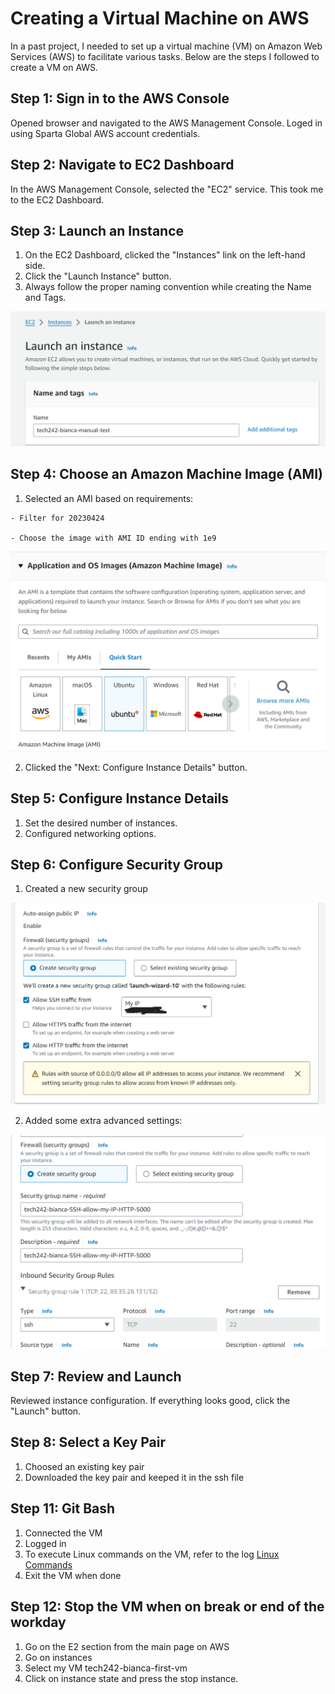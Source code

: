# Creating a Virtual Machine on AWS

In a past project, I needed to set up a virtual machine (VM) on Amazon Web Services (AWS) to facilitate various tasks. Below are the steps I followed to create a VM on AWS.


## Step 1: Sign in to the AWS Console
Opened browser and navigated to the AWS Management Console. Loged in using Sparta Global AWS account credentials.

## Step 2: Navigate to EC2 Dashboard
In the AWS Management Console, selected the "EC2" service. This took me to the EC2 Dashboard.

## Step 3: Launch an Instance
1. On the EC2 Dashboard, clicked the "Instances" link on the left-hand side.
2. Click the "Launch Instance" button.
3. Always follow the proper naming convention while creating the Name and Tags.

![Launch](../../readme-images/launch.png)

## Step 4: Choose an Amazon Machine Image (AMI)
1. Selected an AMI based on requirements:
 ```
- Filter for 20230424

- Choose the image with AMI ID ending with 1e9
 ```

 ![OS](<../../readme-images/Application and OS.png>)


2. Clicked the "Next: Configure Instance Details" button.

## Step 5: Configure Instance Details
1. Set the desired number of instances.
2. Configured networking options.


## Step 6: Configure Security Group
1. Created a new security group 

![Security Group](<../../readme-images/Security Group.png>)

2. Added some extra advanced settings:

![Security Group Edit](<../../readme-images/Security Group Edit.png>)


## Step 7: Review and Launch
Reviewed instance configuration. If everything looks good, click the "Launch" button.

## Step 8: Select  a Key Pair
1. Choosed an existing key pair 
2. Downloaded the key pair and keeped it in the ssh file

## Step 11: Git Bash
1. Connected the VM 
2. Logged in
3. To execute Linux commands on the VM, refer to the log [Linux Commands](LINUXcommands.md)
4. Exit the VM when done

## Step 12: Stop the VM when on break or end of the workday
1. Go on the E2 section from the main page on AWS
2. Go on instances
3. Select my VM tech242-bianca-first-vm
4. Click on instance state and press the stop instance.
